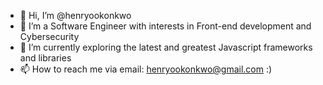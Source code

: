 - 👋 Hi, I’m @henryookonkwo
- 👀 I’m a Software Engineer with interests in Front-end development and Cybersecurity 
- 🌱 I’m currently exploring the latest and greatest Javascript frameworks and libraries
- 📫 How to reach me via email: henryookonkwo@gmail.com :) 

<!---
henryookonkwo/henryookonkwo is a ✨ special ✨ repository because its `README.md` (this file) appears on your GitHub profile.
You can click the Preview link to take a look at your changes.
--->
